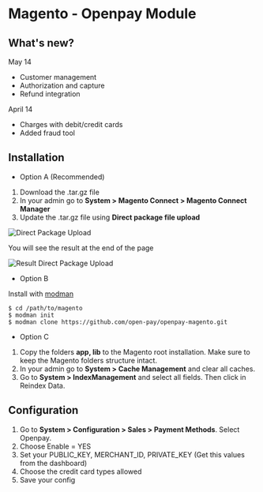 Magento - Openpay Module
===============

What's new?
---------------
May 14
- Customer management
- Authorization and capture
- Refund integration

April 14
- Charges with debit/credit cards
- Added fraud tool

Installation
------------

- Option A (Recommended)

1. Download the .tar.gz file
2. In your admin go to **System > Magento Connect > Magento Connect Manager** 
3. Update the .tar.gz file using **Direct package file upload**

![Direct Package Upload](https://s3.amazonaws.com/images.openpay/direct-package-file-upload.png)

You will see the result at the end of the page

![Result Direct Package Upload](https://s3.amazonaws.com/images.openpay/result-direct-package-file-upload.png)

- Option B

Install with [modman](https://github.com/colinmollenhour/modman)

    $ cd /path/to/magento
    $ modman init
    $ modman clone https://github.com/open-pay/openpay-magento.git

- Option C

1. Copy the folders **app, lib** to the Magento root installation. Make sure to keep the Magento folders structure intact.
2. In your admin go to **System > Cache Management** and clear all caches.
3. Go to **System > IndexManagement** and select all fields. Then click in Reindex Data.

Configuration
--------------
1. Go to **System > Configuration > Sales > Payment Methods**. Select Openpay.
2. Choose Enable = YES
3. Set your PUBLIC_KEY, MERCHANT_ID, PRIVATE_KEY (Get this values from the dashboard)
4. Choose the credit card types allowed
5. Save your config

